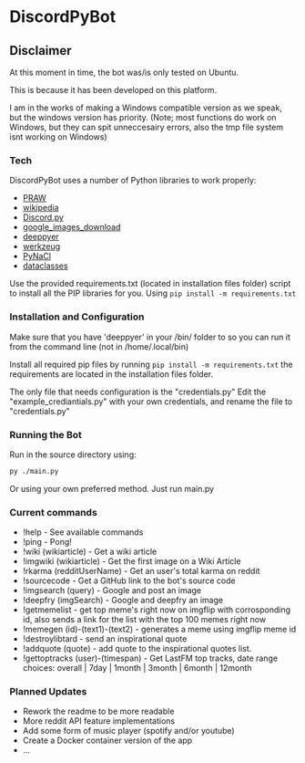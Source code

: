 # DiscordPyBot

## Disclaimer
 At this moment in time, the bot was/is only tested on Ubuntu.

 This is because it has been developed on this platform.
 
 I am in the works of making a Windows compatible version as we speak, but the windows version has priority.
 (Note; most functions do work on Windows, but they can spit unneccesairy errors, also the tmp file system isnt working on Windows)

### Tech

DiscordPyBot uses a number of Python libraries to work properly:

* [PRAW](https://pypi.org/project/praw/)
* [wikipedia](https://pypi.org/project/wikipedia/)
* [Discord.py](https://pypi.org/project/discord.py/)
* [google_images_download](https://pypi.org/project/google_images_download/)
* [deeppyer](https://pypi.org/project/deeppyer/)
* [werkzeug](https://pypi.org/project/Werkzeug/)
* [PyNaCl](https://pypi.org/project/PyNaCl/)
* [dataclasses](https://pypi.org/project/dataclasses/)

Use the provided requirements.txt (located in installation files folder) script to install all the PIP libraries for you.
Using ```pip install -m requirements.txt```

###  Installation and Configuration

Make sure that you have 'deeppyer' in your /bin/ folder to so you can run it from the command line (not in /home/.local/bin)

Install all required pip files by running ```pip install -m requirements.txt``` the requirements are located in the installation files folder.

 The only file that needs configuration is the "credentials.py"
 Edit the "example_crediantials.py" with your own credentials, and rename the file to "credentials.py"

### Running the Bot

Run in the source directory using:
```sh
py ./main.py
```
Or using your own preferred method. Just run main.py

### Current commands

 * !help - See available commands
 * !ping - Pong!
 * !wiki (wikiarticle) - Get a wiki article
 * !imgwiki (wikiarticle) - Get the first image on a Wiki Article
 * !rkarma (redditUserName) - Get an user's total karma on reddit
 * !sourcecode - Get a GitHub link to the bot's source code
 * !imgsearch (query) - Google and post an image
 * !deepfry (imgSearch) - Google and deepfry an image
 * !getmemelist - get top meme's right now on imgflip with corrosponding id, also sends a link for the list with the top 100 memes right now
 * !memegen (id)-(text1)-(text2) - generates a meme using imgflip meme id
 * !destroylibtard - send an inspirational quote
 * !addquote (quote) - add quote to the inspirational quotes list.
 * !gettoptracks (user)-(timespan) - Get LastFM top tracks, date range choices: overall | 7day | 1month | 3month | 6month | 12month

### Planned Updates
 
 * Rework the readme to be more readable
 * More reddit API feature implementations
 * Add some form of music player (spotify and/or youtube)
 * Create a Docker container version of the app
 * ...
